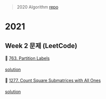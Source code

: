 > 2020 Algorithm [repo](https://github.com/OneHundredMillionSalary/Algorithm/tree/master/week33)
# 2021
## Week 2 문제 (LeetCode)

####
👀 [763. Partition Labels](https://leetcode.com/problems/partition-labels/)
####
[solution](https://github.com/so-ohee/Algorithm/blob/main/src/me/algo/LeetCode/L_763.java)
####
👀 [1277. Count Square Submatrices with All Ones](https://leetcode.com/problems/count-square-submatrices-with-all-ones/)
####
[solution](https://github.com/so-ohee/Algorithm/blob/main/src/me/algo/LeetCode/L_1277.java)
####

